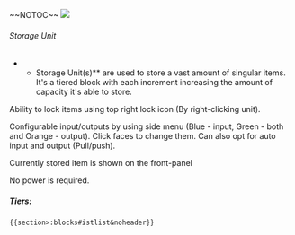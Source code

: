 \~\~NOTOC\~\~ ![](/mods/techreborn/basic_storage_unit.png)

###### Storage Unit

-   -   Storage Unit(s)** are used to store a vast amount of singular
        items. It\'s a tiered block with each increment increasing the
        amount of capacity it\'s able to store.

Ability to lock items using top right lock icon (By right-clicking
unit).

Configurable input/outputs by using side menu (Blue - input, Green -
both and Orange - output). Click faces to change them. Can also opt for
auto input and output (Pull/push).

Currently stored item is shown on the front-panel

No power is required.

##### Tiers:

```{=mediawiki}
{{section>:blocks#istlist&noheader}}
```
